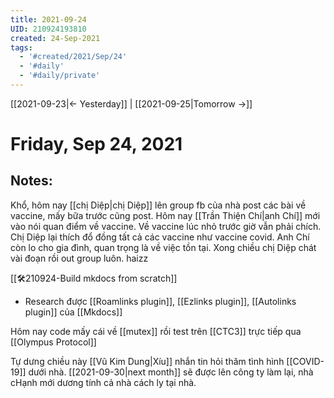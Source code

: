 ```yaml
---
title: 2021-09-24
UID: 210924193810
created: 24-Sep-2021
tags:
  - '#created/2021/Sep/24'
  - '#daily'
  - '#daily/private'
---
```

[[2021-09-23|<- Yesterday]] | [[2021-09-25|Tomorrow ->]]
# Friday, Sep 24, 2021

## Notes:

Khổ, hôm nay [[chị Diệp|chị Diệp]] lên group fb của nhà post các bài về vaccine, mấy bữa trước cũng post. Hôm nay [[Trần Thiện Chí|anh Chí]] mới vào nói quan điểm về vaccine. Về vaccine lúc nhỏ trước giờ vẫn phải chích. Chị Diệp lại thích đổ đồng tất cả các vaccine như vaccine covid. Anh Chí còn lo cho gia đình, quan trọng là về việc tồn tại. Xong chiều chị Diệp chát vài đoạn rồi out group luôn. haizz

[[🛠️210924-Build mkdocs from scratch]]
- Research được [[Roamlinks plugin]], [[Ezlinks plugin]],  [[Autolinks plugin]] của [[Mkdocs]]

Hôm nay code mấy cái về [[mutex]] rồi test trên [[CTC3]] trực tiếp qua [[Olympus Protocol]]


Tự dưng chiều này [[Vũ Kim Dung|Xíu]] nhắn tin hỏi thăm tình hình [[COVID-19]] dưới nhà. [[2021-09-30|next month]] sẽ được lên công ty làm lại, nhà cHạnh mới dương tính cả nhà cách ly tại nhà.
